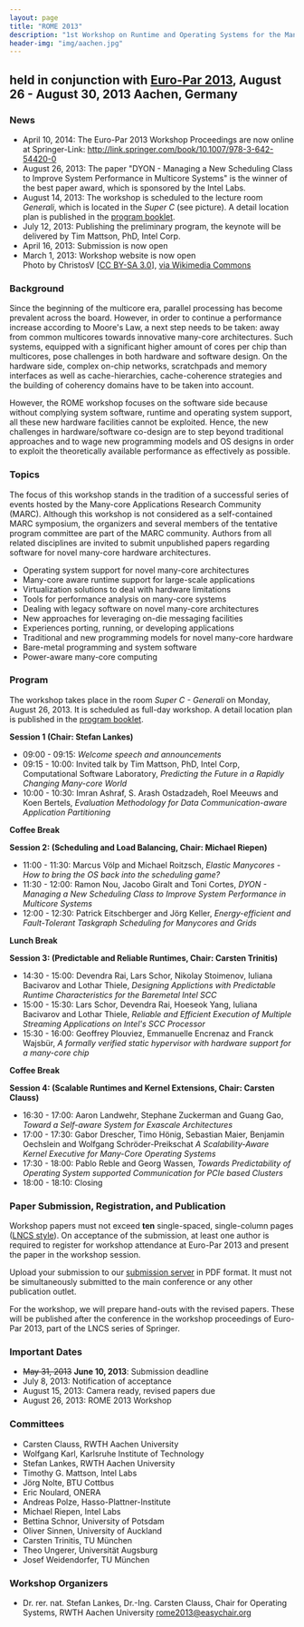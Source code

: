 ```yaml
---
layout: page
title: "ROME 2013"
description: "1st Workshop on Runtime and Operating Systems for the Many-core Era"
header-img: "img/aachen.jpg"
---
```


## held in conjunction with [Euro-Par 2013](http://www.europar2013.org/), August 26 - August 30, 2013 Aachen, Germany

### News

* April 10, 2014: The Euro-Par 2013 Workshop Proceedings are now
  online at Springer-Link:
  <http://link.springer.com/book/10.1007/978-3-642-54420-0> 
* August 26, 2013: The paper "DYON - Managing a New Scheduling Class
  to Improve System Performance in Multicore Systems" is the winner
  of the best paper award, which is sponsored by the Intel Labs.
* August 14, 2013: The workshop is scheduled to the lecture room
  *Generali*, which is located in the *Super C* (see picture). A
  detail location plan is published in the [program
  booklet](http://www.europar2013.org/program-booklet-now-online.html).
* July 12, 2013: Publishing the preliminary program, the keynote
  will be delivered by Tim Mattson, PhD, Intel Corp.
* April 16, 2013: Submission is now open
* March 1, 2013: Workshop website is now open<br>Photo by ChristosV [[CC BY-SA 3.0](http://creativecommons.org/licenses/by-sa/3.0)], [via Wikimedia Commons](https://commons.wikimedia.org/wiki/File:St.michael-und-dimitrios-aachen_01.JPG)

### Background

Since the beginning of the multicore era, parallel processing has
become prevalent across the board. However, in order to continue a
performance increase according to Moore's Law, a next step needs to be
taken: away from common multicores towards innovative many-core
architectures. Such systems, equipped with a significant higher amount
of cores per chip than multicores, pose challenges in both hardware
and software design. On the hardware side, complex on-chip networks,
scratchpads and memory interfaces as well as cache-hierarchies,
cache-coherence strategies and the building of coherency domains have
to be taken into account.

However, the ROME workshop focuses on the software side because
without complying system software, runtime and operating system
support, all these new hardware facilities cannot be exploited. Hence,
the new challenges in hardware/software co-design are to step beyond
traditional approaches and to wage new programming models and OS
designs in order to exploit the theoretically available performance as
effectively as possible.

### Topics

The focus of this workshop stands in the tradition of a successful
series of events hosted by the Many-core Applications Research
Community (MARC). Although this workshop is not considered as a
self-contained MARC symposium, the organizers and several members of
the tentative program committee are part of the MARC community.
Authors from all related disciplines are invited to submit unpublished
papers regarding software for novel many-core hardware architectures.

* Operating system support for novel many-core architectures
* Many-core aware runtime support for large-scale applications
* Virtualization solutions to deal with hardware limitations
* Tools for performance analysis on many-core systems
* Dealing with legacy software on novel many-core architectures
* New approaches for leveraging on-die messaging facilities
* Experiences porting, running, or developing applications
* Traditional and new programming models for novel many-core
  hardware
* Bare-metal programming and system software
* Power-aware many-core computing

### Program

The workshop takes place in the room *Super C - Generali* on Monday,
August 26, 2013. It is scheduled as full-day workshop. A detail
location plan is published in the [program
booklet](http://www.europar2013.org/program-booklet-now-online.html).

**Session 1 (Chair: Stefan Lankes)**

* 09:00 - 09:15: *Welcome speech and announcements*
* 09:15 - 10:00: Invited talk by Tim Mattson, PhD, Intel Corp,
  Computational Software Laboratory,
  *Predicting the Future in a Rapidly Changing Many-core World*
* 10:00 - 10:30: Imran Ashraf, S. Arash Ostadzadeh, Roel Meeuws and
  Koen Bertels,
  *Evaluation Methodology for Data Communication-aware Application
  Partitioning*

**Coffee Break**

**Session 2: (Scheduling and Load Balancing, Chair: Michael Riepen)**

* 11:00 - 11:30: Marcus Völp and Michael Roitzsch,
  *Elastic Manycores - How to bring the OS back into the scheduling
  game?*
* 11:30 - 12:00: Ramon Nou, Jacobo Giralt and Toni Cortes,
  *DYON - Managing a New Scheduling Class to Improve System
  Performance in Multicore Systems*
* 12:00 - 12:30: Patrick Eitschberger and Jörg Keller,
  *Energy-efficient and Fault-Tolerant Taskgraph Scheduling for
  Manycores and Grids*

**Lunch Break**

**Session 3: (Predictable and Reliable Runtimes, Chair: Carsten Trinitis)**

* 14:30 - 15:00: Devendra Rai, Lars Schor, Nikolay Stoimenov,
  Iuliana Bacivarov and Lothar Thiele,
  *Designing Applictions with Predictable Runtime Characteristics
  for the Baremetal Intel SCC*
* 15:00 - 15:30: Lars Schor, Devendra Rai, Hoeseok Yang, Iuliana
  Bacivarov and Lothar Thiele,
  *Reliable and Efficient Execution of Multiple Streaming
  Applications on Intel's SCC Processor*
* 15:30 - 16:00: Geoffrey Plouviez, Emmanuelle Encrenaz and Franck
  Wajsbür,
  *A formally verified static hypervisor with hardware support for a
  many-core chip*

**Coffee Break**

**Session 4: (Scalable Runtimes and Kernel Extensions, Chair: Carsten Clauss)**

* 16:30 - 17:00: Aaron Landwehr, Stephane Zuckerman and Guang Gao,
  *Toward a Self-aware System for Exascale Architectures*
* 17:00 - 17:30: Gabor Drescher, Timo Hönig, Sebastian Maier,
  Benjamin Oechslein and Wolfgang Schröder-Preikschat
  *A Scalability-Aware Kernel Executive for Many-Core Operating
  Systems*
* 17:30 - 18:00: Pablo Reble and Georg Wassen,
  *Towards Predictability of Operating System supported
  Communication for PCIe based Clusters*
* 18:00 - 18:10: Closing

### Paper Submission, Registration, and Publication

Workshop papers must not exceed **ten** single-spaced, single-column
pages ([LNCS style](ftp://ftp.springer.de/pub/tex/latex/llncs/latex2e/llncs2e.zip)).
On acceptance of the submission, at least one author is required to
register for workshop attendance at Euro-Par 2013 and present the
paper in the workshop session.

Upload your submission to our [submission
server](http://www.easychair.org/conferences/?conf=rome2013) in PDF
format. It must not be simultaneously submitted to the main conference
or any other publication outlet.

For the workshop, we will prepare hand-outs with the revised papers.
These will be published after the conference in the workshop
proceedings of Euro-Par 2013, part of the LNCS series of Springer.

### Important Dates

* ~~May 31, 2013~~ **June 10, 2013**: Submission deadline
* July 8, 2013: Notification of acceptance
* August 15, 2013: Camera ready, revised papers due
* August 26, 2013: ROME 2013 Workshop

### Committees

* Carsten Clauss, RWTH Aachen University
* Wolfgang Karl, Karlsruhe Institute of Technology
* Stefan Lankes, RWTH Aachen University
* Timothy G. Mattson, Intel Labs
* Jörg Nolte, BTU Cottbus
* Eric Noulard, ONERA
* Andreas Polze, Hasso-Plattner-Institute
* Michael Riepen, Intel Labs
* Bettina Schnor, University of Potsdam
* Oliver Sinnen, University of Auckland
* Carsten Trinitis, TU München
* Theo Ungerer, Universität Augsburg
* Josef Weidendorfer, TU München

### Workshop Organizers

* Dr. rer. nat. Stefan Lankes, Dr.-Ing. Carsten Clauss,
  Chair for Operating Systems, RWTH Aachen University
  <rome2013@easychair.org>
